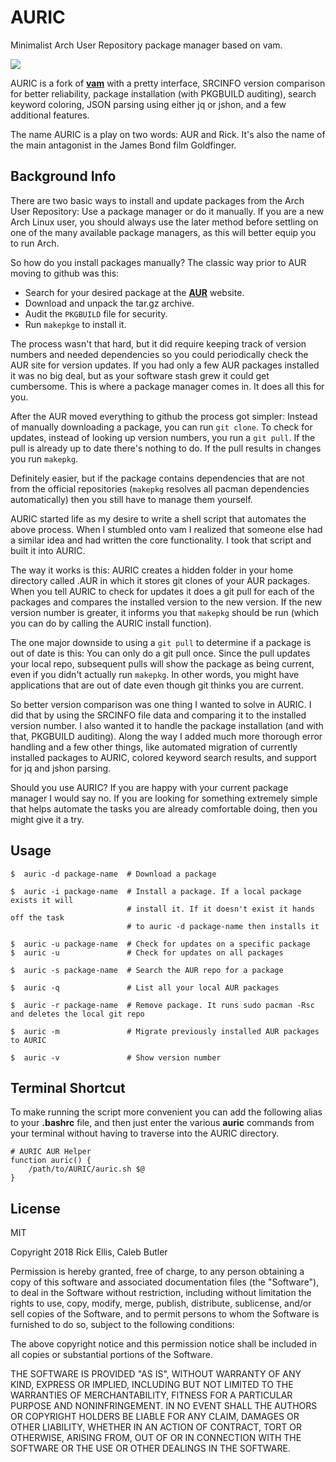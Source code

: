 # AURIC
Minimalist Arch User Repository package manager based on vam.

<img src="https://i.imgur.com/mgxQwZS.png" />

AURIC is a fork of __[vam](https://github.com/calebabutler/vam)__ with a pretty interface, SRCINFO version comparison for better reliability, package installation (with PKGBUILD auditing), search keyword coloring, JSON parsing using either jq or jshon, and a few additional features. 

The name AURIC is a play on two words: AUR and Rick. It's also the name of the main antagonist in the James Bond film Goldfinger.

## Background Info
There are two basic ways to install and update packages from the Arch User Repository: Use a package manager or do it manually. If you are a new Arch Linux user, you should always use the later method before settling on one of the many available package managers, as this will better equip you to run Arch.

So how do you install packages manually? The classic way prior to AUR moving to github was this:

* Search for your desired package at the __[AUR](https://aur.archlinux.org/)__ website.
* Download and unpack the tar.gz archive.
* Audit the `PKGBUILD` file for security.
* Run `makepkge` to install it.

The process wasn't that hard, but it did require keeping track of version numbers and needed dependencies so you could periodically check the AUR site for version updates. If you had only a few AUR packages installed it was no big deal, but as your software stash grew it could get cumbersome. This is where a package manager comes in. It does all this for you.

After the AUR moved everything to github the process got simpler: Instead of manually downloading a package, you can run `git clone`. To check for updates, instead of looking up version numbers, you run a `git pull`. If the pull is already up to date there's nothing to do. If the pull results in changes you run `makepkg`.

Definitely easier, but if the package contains dependencies that are not from the official repositories (`makepkg` resolves all pacman dependencies automatically) then you still have to manage them yourself.

AURIC started life as my desire to write a shell script that automates the above process. When I stumbled onto vam I realized that someone else had a similar idea and had written the core functionality. I took that script and built it into AURIC.

The way it works is this: AURIC creates a hidden folder in your home directory called .AUR in which it stores git clones of your AUR packages. When you tell AURIC to check for updates it does a git pull for each of the packages and compares the installed version to the new version. If the new version number is greater, it informs you that `makepkg` should be run (which you can do by calling the AURIC install function).

The one major downside to using a `git pull` to determine if a package is out of date is this: You can only do a git pull once. Since the pull updates your local repo, subsequent pulls will show the package as being current, even if you didn't actually run `makepkg`. In other words, you might have applications that are out of date even though git thinks you are current.

So better version comparison was one thing I wanted to solve in AURIC. I did that by using the SRCINFO file data and comparing it to the installed version number. I also wanted it to handle the package installation (and with that, PKGBUILD auditing). Along the way I added much more thorough error handling and a few other things, like automated migration of currently installed packages to AURIC, colored keyword search results, and support for jq and jshon parsing.

Should you use AURIC? If you are happy with your current package manager I would say no. If you are looking for something extremely simple that helps automate the tasks you are already comfortable doing, then you might give it a try.

## Usage

    $  auric -d package-name  # Download a package

    $  auric -i package-name  # Install a package. If a local package exists it will
                              # install it. If it doesn't exist it hands off the task
                              # to auric -d package-name then installs it

    $  auric -u package-name  # Check for updates on a specific package
    $  auric -u               # Check for updates on all packages

    $  auric -s package-name  # Search the AUR repo for a package

    $  auric -q               # List all your local AUR packages

    $  auric -r package-name  # Remove package. It runs sudo pacman -Rsc and deletes the local git repo

    $  auric -m               # Migrate previously installed AUR packages to AURIC

    $  auric -v               # Show version number

## Terminal Shortcut
To make running the script more convenient you can add the following alias to your __.bashrc__ file, and then just enter the various __auric__ commands from your terminal without having to traverse into the AURIC directory.

    # AURIC AUR Helper
    function auric() {
        /path/to/AURIC/auric.sh $@
    }

## License

MIT

Copyright 2018 Rick Ellis, Caleb Butler

Permission is hereby granted, free of charge, to any person obtaining a copy of this software and associated documentation files (the "Software"), to deal in the Software without restriction, including without limitation the rights to use, copy, modify, merge, publish, distribute, sublicense, and/or sell copies of the Software, and to permit persons to whom the Software is furnished to do so, subject to the following conditions:

The above copyright notice and this permission notice shall be included in all copies or substantial portions of the Software.

THE SOFTWARE IS PROVIDED "AS IS", WITHOUT WARRANTY OF ANY KIND, EXPRESS OR IMPLIED, INCLUDING BUT NOT LIMITED TO THE WARRANTIES OF MERCHANTABILITY, FITNESS FOR A PARTICULAR PURPOSE AND NONINFRINGEMENT. IN NO EVENT SHALL THE AUTHORS OR COPYRIGHT HOLDERS BE LIABLE FOR ANY CLAIM, DAMAGES OR OTHER LIABILITY, WHETHER IN AN ACTION OF CONTRACT, TORT OR OTHERWISE, ARISING FROM, OUT OF OR IN CONNECTION WITH THE SOFTWARE OR THE USE OR OTHER DEALINGS IN THE SOFTWARE.